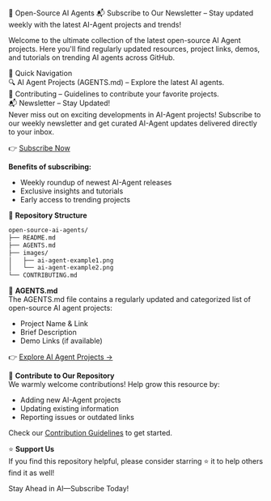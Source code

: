 🚀 Open-Source AI Agents
📬 Subscribe to Our Newsletter – Stay updated weekly with the latest AI-Agent projects and trends!

Welcome to the ultimate collection of the latest open-source AI Agent projects. Here you'll find regularly updated resources, project links, demos, and tutorials on trending AI agents across GitHub.

📌 Quick Navigation  
🔍 AI Agent Projects (AGENTS.md) – Explore the latest AI agents.  
🤝 Contributing – Guidelines to contribute your favorite projects.  
📬 Newsletter – Stay Updated!  
Never miss out on exciting developments in AI-Agent projects! Subscribe to our weekly newsletter and get curated AI-Agent updates delivered directly to your inbox.

👉 [Subscribe Now](https://manuagi.beehiiv.com/subscribe)

**Benefits of subscribing:**

- Weekly roundup of newest AI-Agent releases  
- Exclusive insights and tutorials  
- Early access to trending projects

📂 **Repository Structure**

```bash
open-source-ai-agents/
├── README.md
├── AGENTS.md
├── images/
│   ├── ai-agent-example1.png
│   └── ai-agent-example2.png
└── CONTRIBUTING.md
```



📃 **AGENTS.md**  
The AGENTS.md file contains a regularly updated and categorized list of open-source AI agent projects:

- Project Name & Link  
- Brief Description  
- Demo Links (if available)

👉 [Explore AI Agent Projects →](./AGENTS.md)

🤝 **Contribute to Our Repository**  
We warmly welcome contributions! Help grow this resource by:

- Adding new AI-Agent projects  
- Updating existing information  
- Reporting issues or outdated links

Check our [Contribution Guidelines](./CONTRIBUTING.md) to get started.

⭐ **Support Us**  
If you find this repository helpful, please consider starring ⭐ it to help others find it as well!

Stay Ahead in AI—Subscribe Today!
